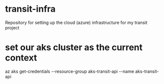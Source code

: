 # transit-infra
Repository for setting up the cloud (azure) infrastructure for my transit project

# set our aks cluster as the current context
az aks get-credentials --resource-group aks-transit-api --name aks-transit-api
